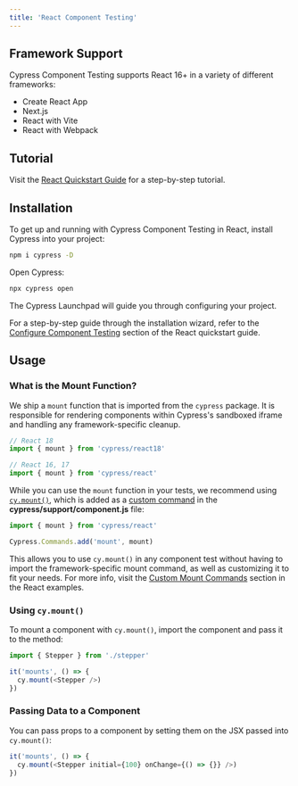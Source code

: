 ```yaml
---
title: 'React Component Testing'
---
```


## Framework Support

Cypress Component Testing supports React 16+ in a variety of different
frameworks:

- Create React App
- Next.js
- React with Vite
- React with Webpack

## Tutorial

Visit the [React Quickstart Guide](/guides/component-testing/react/quickstart)
for a step-by-step tutorial.

## Installation

To get up and running with Cypress Component Testing in React, install Cypress
into your project:

```bash
npm i cypress -D
```

Open Cypress:

```bash
npx cypress open
```

<DocsImage 
  src="/img/guides/component-testing/select-test-type.jpg" 
  caption="Choose Component Testing"> </DocsImage>

The Cypress Launchpad will guide you through configuring your project.

For a step-by-step guide through the installation wizard, refer to the
[Configure Component Testing](/guides/component-testing/react/quickstart#Configuring-Component-Testing)
section of the React quickstart guide.

## Usage

### What is the Mount Function?

We ship a `mount` function that is imported from the `cypress` package. It is
responsible for rendering components within Cypress's sandboxed iframe and
handling any framework-specific cleanup.

```js
// React 18
import { mount } from 'cypress/react18'

// React 16, 17
import { mount } from 'cypress/react'
```

While you can use the `mount` function in your tests, we recommend using
[`cy.mount()`](/api/commands/mount), which is added as a
[custom command](/api/cypress-api/custom-commands) in the
**cypress/support/component.js** file:

<code-group>
<code-block label="cypress/support/component.js" active>

```ts
import { mount } from 'cypress/react'

Cypress.Commands.add('mount', mount)
```

</code-block>
</code-group>

This allows you to use `cy.mount()` in any component test without having to
import the framework-specific mount command, as well as customizing it to fit
your needs. For more info, visit the
[Custom Mount Commands](/guides/component-testing/react/examples#Custom-Mount-Commands)
section in the React examples.

### Using `cy.mount()`

To mount a component with `cy.mount()`, import the component and pass it to the
method:

```ts
import { Stepper } from './stepper'

it('mounts', () => {
  cy.mount(<Stepper />)
})
```

### Passing Data to a Component

You can pass props to a component by setting them on the JSX passed into
`cy.mount()`:

```ts
it('mounts', () => {
  cy.mount(<Stepper initial={100} onChange={() => {}} />)
})
```
